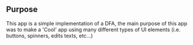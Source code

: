 ## Purpose

This app is a simple implementation of a DFA, the main purpose of this app was to make a 'Cool' app using many different types of UI elements (i.e. buttons, spinners, edits texts, etc...)